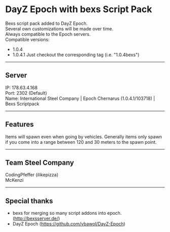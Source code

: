**DayZ Epoch with bexs Script Pack**
====================================

Bexs script pack added to DayZ Epoch.<br>
Several own customizations will be made over time.<br>
Always compatible to the Epoch servers.<br>
Compatible versions: <br>
* 1.0.4
* 1.0.4.1
Just checkout the corresponding tag (i.e. "1.0.4bexs") <br>

------
Server
------
IP:  178.63.4.168 <br>
Port:  2302  (Default) <br>
Name: International Steel Company | Epoch Chernarus (1.0.4.1/103718) | Bexs Scriptpack <br>

--------
Features
--------
Items will spawn even when going by vehicles. Generally items only spawn if you come into a range between 120 and 30 meters to the spawn point.

------------------
Team Steel Company
------------------
CodingPfeffer (ilikepizza)<br>
McKenzi

--------------------------
Special thanks
--------------------------
* bexs for merging so many script addons into epoch. (http://bexsserver.de/)
* DayZ Epoch (https://github.com/vbawol/DayZ-Epoch)

